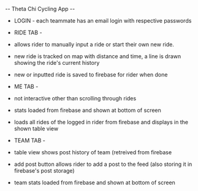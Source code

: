 -- Theta Chi Cycling App --


- LOGIN -
each teammate has an email login with respective passwords

- RIDE TAB -
- allows rider to manually input a ride or start their own new ride.
- new ride is tracked on map with distance and time, a line is drawn showing the ride's current history
- new or inputted ride is saved to firebase for rider when done


- ME TAB -
- not interactive other than scrolling through rides
- stats loaded from firebase and shown at bottom of screen
- loads all rides of the logged in rider from firebase and displays in the shown table view


- TEAM TAB -
- table view shows post history of team (retreived from firebase
- add post button allows rider to add a post to the feed (also storing it in firebase's post storage)
- team stats loaded from firebase and shown at bottom of screen
